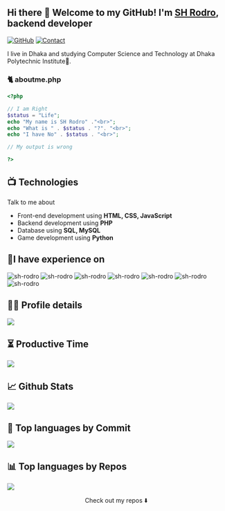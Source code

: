## Hi there 👋 Welcome to my GitHub! I'm <a href="https://sh-rodro.github.io">SH Rodro</a>, backend developer


[![GitHub](https://img.shields.io/badge/SUPPORT%20AT-GITHUB-blue?style=for-the-badge&logo=github)](https://github.com/sh-rodro)
[![Contact](https://img.shields.io/badge/CONTACT-GMAIL-yellow?style=for-the-badge&logo=gmail&logoColor=white)](mailto:sakhawatrodro@gmail.com)
 

I live in Dhaka and studying Computer Science and Technology at Dhaka Polytechnic Institute🏫.  


### 🐈 aboutme.php

```php
<?php

// I am Right
$status = "Life";
echo "My name is SH Rodro" ."<br>";
echo "What is " . $status . "?". "<br>";
echo "I have No" . $status . "<br>";

// My output is wrong

?> 

```


## 📺 Technologies
Talk to me about
- Front-end development using **HTML, CSS, JavaScript**
- Backend development using **PHP**
- Database using **SQL, MySQL**
- Game development using **Python**

## 🏅I have experience on

<img src="https://img.shields.io/badge/python-3670A0?style=for-the-badge&logo=python&logoColor=ffdd54" alt="sh-rodro"><img/>
<img src="https://img.shields.io/badge/HTML-239120?style=for-the-badge&logo=html5&logoColor=white" alt="sh-rodro" ><img/>
<img src="https://img.shields.io/badge/CSS-239120?&style=for-the-badge&logo=css3&logoColor=white" alt="sh-rodro" ><img/>
<img src="https://img.shields.io/badge/JavaScript-323330?style=for-the-badge&logo=javascript&logoColor=F7DF1E" alt="sh-rodro" ><img/>
<img src="https://img.shields.io/badge/PHP-777BB4?style=for-the-badge&logo=php&logoColor=white" alt="sh-rodro" ><img/>
<img src="https://img.shields.io/badge/mysql-5E5C5C?style=for-the-badge&logo=mysql&logoColor=white" alt="sh-rodro" ><img/>
<img src="https://img.shields.io/badge/bootstrap-3670A0?style=for-the-badge&logo=bootstrap&logoColor=white" alt="sh-rodro"><img/>

## 👨‍💻 Profile details

![](http://github-profile-summary-cards.vercel.app/api/cards/profile-details?username=sh-rodro&theme=github)


## ⏳ Productive Time

![](http://github-profile-summary-cards.vercel.app/api/cards/productive-time?username=sh-rodro&theme=github&utcOffset=8)

## 📈 Github Stats

![](http://github-profile-summary-cards.vercel.app/api/cards/stats?username=sh-rodro&theme=github)

## 🧭 Top languages by Commit

![](http://github-profile-summary-cards.vercel.app/api/cards/most-commit-language?username=sh-rodro&theme=github)

##  📊 Top languages by Repos

![](http://github-profile-summary-cards.vercel.app/api/cards/repos-per-language?username=sh-rodro&theme=github)



<p align="center">
Check out my repos ⬇️  
</p>


